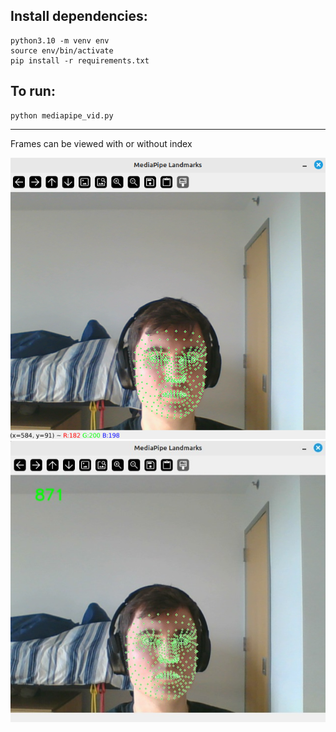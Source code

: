 Install dependencies:
---

```
python3.10 -m venv env
source env/bin/activate
pip install -r requirements.txt
```

To run:
---

```
python mediapipe_vid.py
```

---
Frames can be viewed with or without index

![title](example.png)
![title](example2.png)